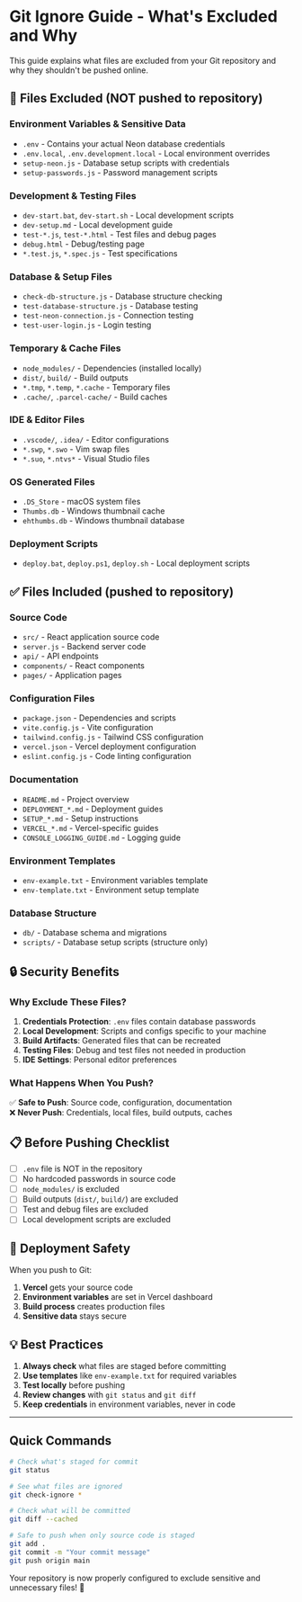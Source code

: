 # Git Ignore Guide - What's Excluded and Why

This guide explains what files are excluded from your Git repository and why they shouldn't be pushed online.

## **🚫 Files Excluded (NOT pushed to repository)**

### **Environment Variables & Sensitive Data**
- `.env` - Contains your actual Neon database credentials
- `.env.local`, `.env.development.local` - Local environment overrides
- `setup-neon.js` - Database setup scripts with credentials
- `setup-passwords.js` - Password management scripts

### **Development & Testing Files**
- `dev-start.bat`, `dev-start.sh` - Local development scripts
- `dev-setup.md` - Local development guide
- `test-*.js`, `test-*.html` - Test files and debug pages
- `debug.html` - Debug/testing page
- `*.test.js`, `*.spec.js` - Test specifications

### **Database & Setup Files**
- `check-db-structure.js` - Database structure checking
- `test-database-structure.js` - Database testing
- `test-neon-connection.js` - Connection testing
- `test-user-login.js` - Login testing

### **Temporary & Cache Files**
- `node_modules/` - Dependencies (installed locally)
- `dist/`, `build/` - Build outputs
- `*.tmp`, `*.temp`, `*.cache` - Temporary files
- `.cache/`, `.parcel-cache/` - Build caches

### **IDE & Editor Files**
- `.vscode/`, `.idea/` - Editor configurations
- `*.swp`, `*.swo` - Vim swap files
- `*.suo`, `*.ntvs*` - Visual Studio files

### **OS Generated Files**
- `.DS_Store` - macOS system files
- `Thumbs.db` - Windows thumbnail cache
- `ehthumbs.db` - Windows thumbnail database

### **Deployment Scripts**
- `deploy.bat`, `deploy.ps1`, `deploy.sh` - Local deployment scripts

## **✅ Files Included (pushed to repository)**

### **Source Code**
- `src/` - React application source code
- `server.js` - Backend server code
- `api/` - API endpoints
- `components/` - React components
- `pages/` - Application pages

### **Configuration Files**
- `package.json` - Dependencies and scripts
- `vite.config.js` - Vite configuration
- `tailwind.config.js` - Tailwind CSS configuration
- `vercel.json` - Vercel deployment configuration
- `eslint.config.js` - Code linting configuration

### **Documentation**
- `README.md` - Project overview
- `DEPLOYMENT_*.md` - Deployment guides
- `SETUP_*.md` - Setup instructions
- `VERCEL_*.md` - Vercel-specific guides
- `CONSOLE_LOGGING_GUIDE.md` - Logging guide

### **Environment Templates**
- `env-example.txt` - Environment variables template
- `env-template.txt` - Environment setup template

### **Database Structure**
- `db/` - Database schema and migrations
- `scripts/` - Database setup scripts (structure only)

## **🔒 Security Benefits**

### **Why Exclude These Files?**

1. **Credentials Protection**: `.env` files contain database passwords
2. **Local Development**: Scripts and configs specific to your machine
3. **Build Artifacts**: Generated files that can be recreated
4. **Testing Files**: Debug and test files not needed in production
5. **IDE Settings**: Personal editor preferences

### **What Happens When You Push?**

✅ **Safe to Push**: Source code, configuration, documentation  
❌ **Never Push**: Credentials, local files, build outputs, caches  

## **📋 Before Pushing Checklist**

- [ ] `.env` file is NOT in the repository
- [ ] No hardcoded passwords in source code
- [ ] `node_modules/` is excluded
- [ ] Build outputs (`dist/`, `build/`) are excluded
- [ ] Test and debug files are excluded
- [ ] Local development scripts are excluded

## **🚀 Deployment Safety**

When you push to Git:
1. **Vercel** gets your source code
2. **Environment variables** are set in Vercel dashboard
3. **Build process** creates production files
4. **Sensitive data** stays secure

## **💡 Best Practices**

1. **Always check** what files are staged before committing
2. **Use templates** like `env-example.txt` for required variables
3. **Test locally** before pushing
4. **Review changes** with `git status` and `git diff`
5. **Keep credentials** in environment variables, never in code

---

## **Quick Commands**

```bash
# Check what's staged for commit
git status

# See what files are ignored
git check-ignore *

# Check what will be committed
git diff --cached

# Safe to push when only source code is staged
git add .
git commit -m "Your commit message"
git push origin main
```

Your repository is now properly configured to exclude sensitive and unnecessary files! 🎉
